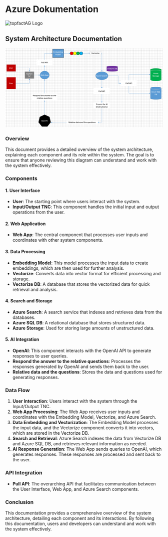 # Azure Dokumentation

![topfactAG Logo](https://topfact.de/files/topfact/logo/logo-neu.png)

## System Architecture Documentation

![Azure Diagram](https://github.com/patricschmidtf/topfact-AG-API-Test/raw/2cc79394c3cd189f6a3d6dd60404d229d5dd1253/Azure%20Diagram.png)

### Overview

This document provides a detailed overview of the system architecture, explaining each component and its role within the system. The goal is to ensure that anyone reviewing this diagram can understand and work with the system effectively.

### Components

#### 1. User Interface

* **User**: The starting point where users interact with the system.
* **Input/Output TNC**: This component handles the initial input and output operations from the user.

#### 2. Web Application

* **Web App**: The central component that processes user inputs and coordinates with other system components.

#### 3. Data Processing

* **Embedding Model**: This model processes the input data to create embeddings, which are then used for further analysis.
* **Vectorize**: Converts data into vector format for efficient processing and storage.
* **Vectorize DB**: A database that stores the vectorized data for quick retrieval and analysis.

#### 4. Search and Storage

* **Azure Search**: A search service that indexes and retrieves data from the databases.
* **Azure SQL DB**: A relational database that stores structured data.
* **Azure Storage**: Used for storing large amounts of unstructured data.

#### 5. AI Integration

* **OpenAI**: This component interacts with the OpenAI API to generate responses to user queries.
* **Respond the answer to the relative questions**: Processes the responses generated by OpenAI and sends them back to the user.
* **Relative data and the questions**: Stores the data and questions used for generating responses.

### Data Flow

1. **User Interaction**: Users interact with the system through the Input/Output TNC.
2. **Web App Processing**: The Web App receives user inputs and coordinates with the Embedding Model, Vectorize, and Azure Search.
3. **Data Embedding and Vectorization**: The Embedding Model processes the input data, and the Vectorize component converts it into vectors, which are stored in the Vectorize DB.
4. **Search and Retrieval**: Azure Search indexes the data from Vectorize DB and Azure SQL DB, and retrieves relevant information as needed.
5. **AI Response Generation**: The Web App sends queries to OpenAI, which generates responses. These responses are processed and sent back to the user.

### API Integration

* **Pull API**: The overarching API that facilitates communication between the User Interface, Web App, and Azure Search components.

### Conclusion

This documentation provides a comprehensive overview of the system architecture, detailing each component and its interactions. By following this documentation, users and developers can understand and work with the system effectively.
